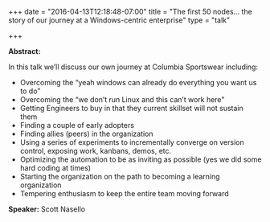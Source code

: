 +++
date = "2016-04-13T12:18:48-07:00"
title = "The first 50 nodes... the story of our journey at a Windows-centric enterprise"
type = "talk"

+++

**Abstract:**

In this talk we’ll discuss our own journey at Columbia Sportswear including:
* Overcoming the “yeah windows can already do everything you want us to do”
* Overcoming the “we don’t run Linux and this can’t work here"
* Getting Engineers to buy in that they current skillset will not sustain them
* Finding a couple of early adopters
* Finding allies (peers) in the organization
* Using a series of experiments to incrementally converge on version control, exposing work, kanbans, demos, etc.
* Optimizing the automation to be as inviting as possible (yes we did some hard coding at times)
* Starting the organization on the path to becoming a learning organization
* Tempering enthusiasm to keep the entire team moving forward

**Speaker:** Scott Nasello
